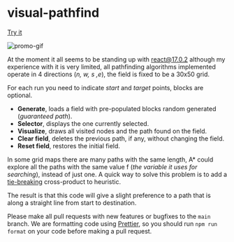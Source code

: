 # visual-pathfind

[Try it](https://visualizer.giannini.dev)

![promo-gif](https://user-images.githubusercontent.com/35083414/179354575-10484e2e-fcb4-4c50-b49f-f70e1abd0db8.gif)

At the moment it all seems to be standing up with react@17.0.2 although my experience with it is very limited, all pathfinding algorithms implemented operate in 4 directions (*n, w, s ,e*), the field is fixed to be a 30x50 grid.

For each run you need to indicate *start* and *target* points, blocks are optional.

* **Generate**, loads a field with pre-populated blocks random generated (*guaranteed path*).
* **Selector**, displays the one currently selected.
* **Visualize**, draws all visited nodes and the path found on the field.
* **Clear field**, deletes the previous path, if any, without changing the field.
* **Reset field**, restores the initial field.

In some grid maps there are many paths with the same length, A* could explore all the paths with the same value f (*the variable it uses for searching*), instead of just one. A quick way to solve this problem is to add a [tie-breaking](http://theory.stanford.edu/~amitp/GameProgramming/Heuristics.html#breaking-ties) cross-product to heuristic.

The result is that this code will give a slight preference to a path that is along a straight line from start to destination.

Please make all pull requests with new features or bugfixes to the `main`
branch. We are formatting code using [Prettier](https://prettier.io/), so you
should run `npm run format` on your code before making a pull request.

